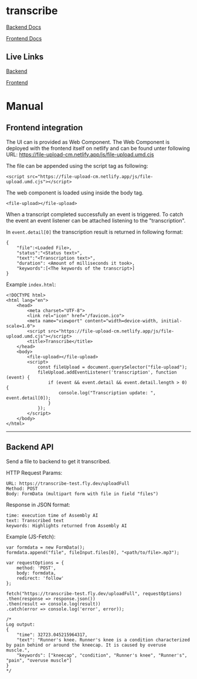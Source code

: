 # transcribe

[Backend Docs](backend/README.md)

[Frontend Docs](frontend/README.md)

## Live Links

[Backend](https://transcribe-test.fly.dev )

[Frontend](https://file-upload-cm.netlify.app/)


# Manual

## Frontend integration

The UI can is provided as Web Component. The Web Component is deployed with the frontend itself on netlify and can be found unter following URL: https://file-upload-cm.netlify.app/js/file-upload.umd.cjs

The file can be appended using the script tag as following: 

```
<script src="https://file-upload-cm.netlify.app/js/file-upload.umd.cjs"></script>
```

The web component is loaded using inside the body tag.

```
<file-upload></file-upload>
```

When a transcript completed successfully an event is triggered. To catch the event an event listener can be attached listening to the "transcription". 

In `event.detail[0]` the transcription result is returned in following format:

```
{
	"file":<Loaded File>,
	"status":"<Status text>",
	"text":"<Transcription text>",
	"duration": <Amount of milliseconds it took>,
	"keywords":[<The keywords of the transcript>]
}
```

Example `index.html`: 

```
<!DOCTYPE html>
<html lang="en">
	<head>
		<meta charset="UTF-8">
		<link rel="icon" href="/favicon.ico">
		<meta name="viewport" content="width=device-width, initial-scale=1.0">
		<script src="https://file-upload-cm.netlify.app/js/file-upload.umd.cjs"></script>
		<title>Transcribe</title>
	</head>
	<body>
		<file-upload></file-upload>
		<script>
			const fileUpload = document.querySelector("file-upload");
			fileUpload.addEventListener('transcription', function (event) {
				if (event && event.detail && event.detail.length > 0) {
					console.log("Transcription update: ", event.detail[0]);
				}
			});		
		</script>
	</body>
</html>

```

---
## Backend API

Send a file to backend to get it transcribed.

HTTP Request Params: 

```
URL: https://transcribe-test.fly.dev/uploadFull
Method: POST
Body: FormData (multipart form with file in field "files")
```

Response in JSON format:

```
time: execution time of Assembly AI
text: Transcribed text
keywords: Highlights returned from Assembly AI
```

Example (JS-Fetch): 

```
var formdata = new FormData();
formdata.append("file", fileInput.files[0], "<path/to/file>.mp3");

var requestOptions = {
	method: 'POST',
	body: formdata,
	redirect: 'follow'
};

fetch("https://transcribe-test.fly.dev/uploadFull", requestOptions)
.then(response => response.json())
.then(result => console.log(result))
.catch(error => console.log('error', error));

/*
Log output:
{
	"time": 32723.045215964317,
	"text": "Runner's knee. Runner's knee is a condition characterized by pain behind or around the kneecap. It is caused by overuse muscle.",
	"keywords": ["kneecap", "condition", "Runner's knee", "Runner's", "pain", "overuse muscle"]
}
*/

```